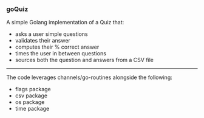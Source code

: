### goQuiz

A simple Golang implementation of a Quiz that:

* asks a user simple questions
* validates their answer
* computes their % correct answer
* times the user in between questions
* sources both the question and answers from a CSV file

***

The code leverages channels/go-routines alongside the following:

* flags package
* csv package
* os package
* time package